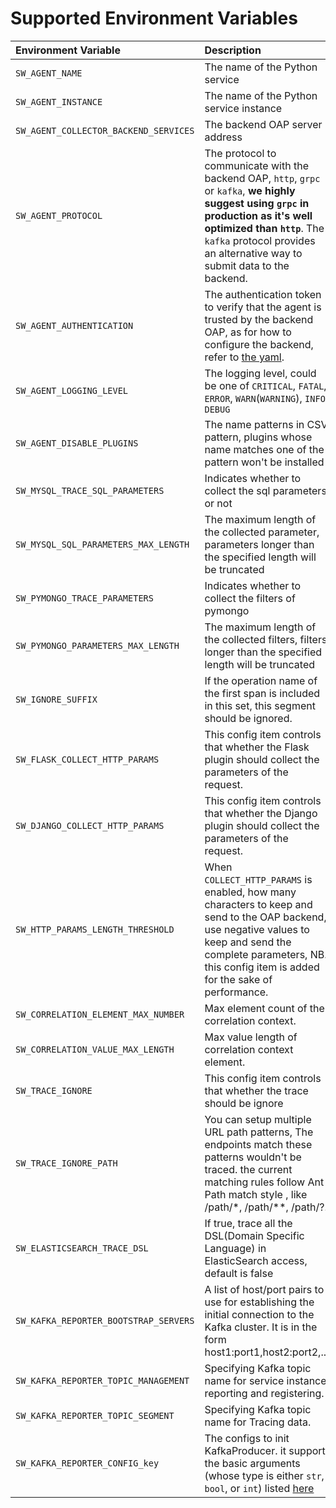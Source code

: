 # Supported Environment Variables

Environment Variable | Description | Default
| :--- | :--- | :--- |
| `SW_AGENT_NAME` | The name of the Python service | `Python Service Name` |
| `SW_AGENT_INSTANCE` | The name of the Python service instance | Randomly generated |
| `SW_AGENT_COLLECTOR_BACKEND_SERVICES` | The backend OAP server address | `127.0.0.1:11800` |
| `SW_AGENT_PROTOCOL` | The protocol to communicate with the backend OAP, `http`, `grpc` or `kafka`, **we highly suggest using `grpc` in production as it's well optimized than `http`**. The `kafka` protocol provides an alternative way to submit data to the backend. | `grpc` |
| `SW_AGENT_AUTHENTICATION` | The authentication token to verify that the agent is trusted by the backend OAP, as for how to configure the backend, refer to [the yaml](https://github.com/apache/skywalking/blob/4f0f39ffccdc9b41049903cc540b8904f7c9728e/oap-server/server-bootstrap/src/main/resources/application.yml#L155-L158). | unset |
| `SW_AGENT_LOGGING_LEVEL` | The logging level, could be one of `CRITICAL`, `FATAL`, `ERROR`, `WARN`(`WARNING`), `INFO`, `DEBUG` | `INFO` |
| `SW_AGENT_DISABLE_PLUGINS` | The name patterns in CSV pattern, plugins whose name matches one of the pattern won't be installed | `''` |
| `SW_MYSQL_TRACE_SQL_PARAMETERS` | Indicates whether to collect the sql parameters or not | `False` |
| `SW_MYSQL_SQL_PARAMETERS_MAX_LENGTH` | The maximum length of the collected parameter, parameters longer than the specified length will be truncated | `512` |
| `SW_PYMONGO_TRACE_PARAMETERS` | Indicates whether to collect the filters of pymongo | `False` | 
| `SW_PYMONGO_PARAMETERS_MAX_LENGTH` | The maximum length of the collected filters, filters longer than the specified length will be truncated |  `512` |
| `SW_IGNORE_SUFFIX` | If the operation name of the first span is included in this set, this segment should be ignored. | `.jpg,.jpeg,.js,.css,.png,.bmp,.gif,.ico,.mp3,.mp4,.html,.svg` |
| `SW_FLASK_COLLECT_HTTP_PARAMS`| This config item controls that whether the Flask plugin should collect the parameters of the request.| `false` |
| `SW_DJANGO_COLLECT_HTTP_PARAMS`| This config item controls that whether the Django plugin should collect the parameters of the request.| `false` |
| `SW_HTTP_PARAMS_LENGTH_THRESHOLD`| When `COLLECT_HTTP_PARAMS` is enabled, how many characters to keep and send to the OAP backend, use negative values to keep and send the complete parameters, NB. this config item is added for the sake of performance.  | `1024` |
| `SW_CORRELATION_ELEMENT_MAX_NUMBER`|Max element count of the correlation context.| `3` |
| `SW_CORRELATION_VALUE_MAX_LENGTH`| Max value length of correlation context element.| `128` |
| `SW_TRACE_IGNORE`| This config item controls that whether the trace should be ignore | `false` |
| `SW_TRACE_IGNORE_PATH`| You can setup multiple URL path patterns, The endpoints match these patterns wouldn't be traced. the current matching rules follow Ant Path match style , like /path/*, /path/**, /path/?.| `''` |
| `SW_ELASTICSEARCH_TRACE_DSL`| If true, trace all the DSL(Domain Specific Language) in ElasticSearch access, default is false | `false` |
| `SW_KAFKA_REPORTER_BOOTSTRAP_SERVERS` | A list of host/port pairs to use for establishing the initial connection to the Kafka cluster. It is in the form host1:port1,host2:port2,... | `localhost:9092` |
| `SW_KAFKA_REPORTER_TOPIC_MANAGEMENT` | Specifying Kafka topic name for service instance reporting and registering. | `skywalking-managements` | 
| `SW_KAFKA_REPORTER_TOPIC_SEGMENT` | Specifying Kafka topic name for Tracing data. | `skywalking-segments` |
| `SW_KAFKA_REPORTER_CONFIG_key` | The configs to init KafkaProducer. it support the basic arguments (whose type is either `str`, `bool`, or `int`) listed [here](https://kafka-python.readthedocs.io/en/master/apidoc/KafkaProducer.html#kafka.KafkaProducer) | unset |
